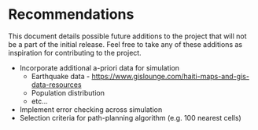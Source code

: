 # Recommendations

This document details possible future additions to the project that will not be a part of the initial release.
Feel free to take any of these additions as inspiration for contributing to the project.

* Incorporate additional a-priori data for simulation
  * Earthquake data - https://www.gislounge.com/haiti-maps-and-gis-data-resources
  * Population distribution
  * etc...
* Implement error checking across simulation
* Selection criteria for path-planning algorithm (e.g. 100 nearest cells)
